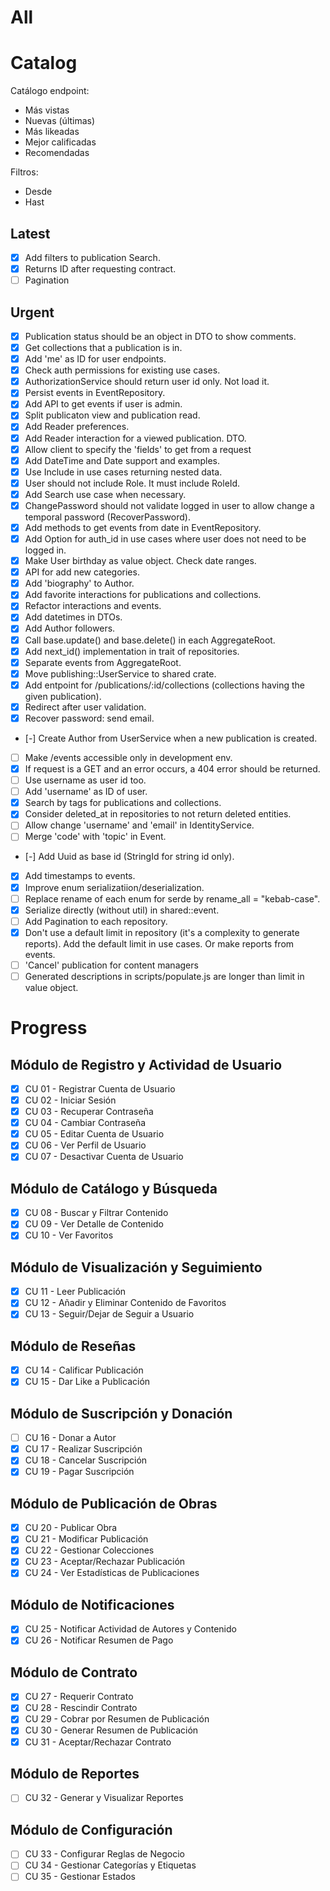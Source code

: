 # All

# Catalog
Catálogo endpoint:
- Más vistas
- Nuevas (últimas)
- Más likeadas
- Mejor calificadas
- Recomendadas

Filtros:
- Desde
- Hast

## Latest
- [x] Add filters to publication Search.
- [x] Returns ID after requesting contract.
- [ ] Pagination

## Urgent
- [x] Publication status should be an object in DTO to show comments.
- [x] Get collections that a publication is in.
- [x] Add 'me' as ID for user endpoints.
- [x] Check auth permissions for existing use cases.
- [x] AuthorizationService should return user id only. Not load it.
- [x] Persist events in EventRepository.
- [x] Add API to get events if user is admin.
- [x] Split publicaton view and publication read.
- [x] Add Reader preferences.
- [x] Add Reader interaction for a viewed publication. DTO.
- [x] Allow client to specify the 'fields' to get from a request
- [x] Add DateTime and Date support and examples.
- [x] Use Include in use cases returning nested data.
- [x] User should not include Role. It must include RoleId.
- [x] Add Search use case when necessary.
- [x] ChangePassword should not validate logged in user to allow change a
  temporal password (RecoverPassword).
- [x] Add methods to get events from date in EventRepository.
- [x] Add Option<String> for auth_id in use cases where user does not need to be logged in.
- [x] Make User birthday as value object. Check date ranges.
- [x] API for add new categories.
- [x] Add 'biography' to Author.
- [x] Add favorite interactions for publications and collections.
- [x] Refactor interactions and events.
- [x] Add datetimes in DTOs.
- [x] Add Author followers.
- [x] Call base.update() and base.delete() in each AggregateRoot.
- [x] Add next_id() implementation in trait of repositories.
- [x] Separate events from AggregateRoot.
- [x] Move publishing::UserService to shared crate.
- [x] Add entpoint for /publications/:id/collections (collections having the given publication).
- [x] Redirect after user validation.
- [x] Recover password: send email.

- [-] Create Author from UserService when a new publication is created.
- [ ] Make /events accessible only in development env.
- [x] If request is a GET and an error occurs, a 404 error should be returned.
- [ ] Use username as user id too.
- [ ] Add 'username' as ID of user.
- [x] Search by tags for publications and collections.
- [x] Consider deleted_at in repositories to not return deleted entities.
- [ ] Allow change 'username' and 'email' in IdentityService.
- [ ] Merge 'code' with 'topic' in Event.
- [-] Add Uuid as base id (StringId for string id only).
- [x] Add timestamps to events.
- [x] Improve enum serializatiion/deserialization.
- [ ] Replace rename of each enum for serde by rename_all = "kebab-case".
- [x] Serialize directly (without util) in shared::event.
- [ ] Add Pagination<T> to each repository.
- [x] Don't use a default limit in repository (it's a complexity to generate
  reports). Add the default limit in use cases. Or make reports from events.
- [ ] 'Cancel' publication for content managers
- [ ] Generated descriptions in scripts/populate.js are longer than limit in value object.

# Progress

## Módulo de Registro y Actividad de Usuario 
- [x] CU 01 - Registrar Cuenta de Usuario 
- [x] CU 02 - Iniciar Sesión 
- [x] CU 03 - Recuperar Contraseña 
- [x] CU 04 - Cambiar Contraseña 
- [x] CU 05 - Editar Cuenta de Usuario 
- [x] CU 06 - Ver Perfil de Usuario 
- [x] CU 07 - Desactivar Cuenta de Usuario  

## Módulo de Catálogo y Búsqueda 
- [x] CU 08 - Buscar y Filtrar Contenido 
- [x] CU 09 - Ver Detalle de Contenido 
- [x] CU 10 - Ver Favoritos  

## Módulo de Visualización y Seguimiento 
- [x] CU 11 - Leer Publicación 
- [x] CU 12 - Añadir y Eliminar Contenido de Favoritos 
- [x] CU 13 - Seguir/Dejar de Seguir a Usuario 
 
## Módulo de Reseñas 
- [x] CU 14 - Calificar Publicación 
- [x] CU 15 - Dar Like a Publicación  

## Módulo de Suscripción y Donación 
- [ ] CU 16 - Donar a Autor 
- [x] CU 17 - Realizar Suscripción 
- [x] CU 18 - Cancelar Suscripción 
- [x] CU 19 - Pagar Suscripción  

## Módulo de Publicación de Obras 
- [x] CU 20 - Publicar Obra 
- [x] CU 21 - Modificar Publicación 
- [x] CU 22 - Gestionar Colecciones 
- [x] CU 23 - Aceptar/Rechazar Publicación 
- [x] CU 24 - Ver Estadísticas de Publicaciones  

## Módulo de Notificaciones 
- [x] CU 25 - Notificar Actividad de Autores y Contenido 
- [x] CU 26 - Notificar Resumen de Pago 

## Módulo de Contrato 
- [x] CU 27 - Requerir Contrato 
- [x] CU 28 - Rescindir Contrato 
- [x] CU 29 - Cobrar por Resumen de Publicación 
- [x] CU 30 - Generar Resumen de Publicación 
- [x] CU 31 - Aceptar/Rechazar Contrato  

## Módulo de Reportes 
- [ ] CU 32 - Generar y Visualizar Reportes 

## Módulo de Configuración
- [ ] CU 33 - Configurar Reglas de Negocio  
- [ ] CU 34 - Gestionar Categorías y Etiquetas 
- [ ] CU 35 - Gestionar Estados 
